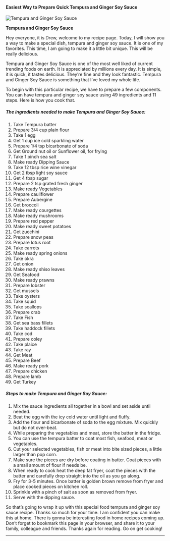             

#### Easiest Way to Prepare Quick Tempura and Ginger Soy Sauce

![Tempura and Ginger Soy Sauce](https://img-global.cpcdn.com/recipes/4709282718154752/751x532cq70/tempura-and-ginger-soy-sauce-recipe-main-photo.jpg)

**Tempura and Ginger Soy Sauce**

Hey everyone, it is Drew, welcome to my recipe page. Today, I will show you a way to make a special dish, tempura and ginger soy sauce. It is one of my favorites. This time, I am going to make it a little bit unique. This will be really delicious.

Tempura and Ginger Soy Sauce is one of the most well liked of current trending foods on earth. It is appreciated by millions every day. It is simple, it is quick, it tastes delicious. They’re fine and they look fantastic. Tempura and Ginger Soy Sauce is something that I’ve loved my whole life.

To begin with this particular recipe, we have to prepare a few components. You can have tempura and ginger soy sauce using 49 ingredients and 11 steps. Here is how you cook that.

##### The ingredients needed to make Tempura and Ginger Soy Sauce:

1.  Take Tempura batter
2.  Prepare 3/4 cup plain flour
3.  Take 1 egg
4.  Get 1 cup ice cold sparkling water
5.  Prepare 1/4 tsp bicarbonate of soda
6.  Get Ground nut oil or Sunflower oil, for frying
7.  Take 1 pinch sea salt
8.  Make ready Dipping Sauce
9.  Take 12 tbsp rice wine vinegar
10.  Get 2 tbsp light soy sauce
11.  Get 4 tbsp sugar
12.  Prepare 2 tsp grated fresh ginger
13.  Make ready Vegetables
14.  Prepare cauliflower
15.  Prepare Aubergine
16.  Get broccoli
17.  Make ready courgettes
18.  Make ready mushrooms
19.  Prepare red pepper
20.  Make ready sweet potatoes
21.  Get zucchini
22.  Prepare snow peas
23.  Prepare lotus root
24.  Take carrots
25.  Make ready spring onions
26.  Take okra
27.  Get onion
28.  Make ready shiso leaves
29.  Get Seafood
30.  Make ready prawns
31.  Prepare lobster
32.  Get mussels
33.  Take oysters
34.  Take squid
35.  Take scallops
36.  Prepare crab
37.  Take Fish
38.  Get sea bass fillets
39.  Take haddock fillets
40.  Take cod
41.  Prepare coley
42.  Take plaice
43.  Take ray
44.  Get Meat
45.  Prepare Beef
46.  Make ready pork
47.  Prepare chicken
48.  Prepare lamb
49.  Get Turkey

##### Steps to make Tempura and Ginger Soy Sauce:

1.  Mix the sauce ingredients all together in a bowl and set aside until needed.
2.  Beat the egg with the icy cold water until light and fluffy.
3.  Add the flour and bicarbonate of soda to the egg mixture. Mix quickly but do not over-beat.
4.  While preparing the vegetables and meat, store the batter in the fridge.
5.  You can use the tempura batter to coat most fish, seafood, meat or vegetables.
6.  Cut your selected vegetables, fish or meat into bite sized pieces, a little larger than pop corn.
7.  Make sure the pieces are dry before coating in batter. Coat pieces with a small amount of flour if needs be.
8.  When ready to cook heat the deep fat fryer, coat the pieces with the batter and carefully drop straight into the oil as you go along.
9.  Fry for 3-5 minutes. Once batter is golden brown remove from fryer and place cooked pieces on kitchen roll.
10.  Sprinkle with a pinch of salt as soon as removed from fryer.
11.  Serve with the dipping sauce.

So that’s going to wrap it up with this special food tempura and ginger soy sauce recipe. Thanks so much for your time. I am confident you can make this at home. There is gonna be interesting food in home recipes coming up. Don’t forget to bookmark this page in your browser, and share it to your family, colleague and friends. Thanks again for reading. Go on get cooking!

* * *